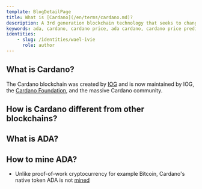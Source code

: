 ```yaml
---
template: BlogDetailPage
title: What is [Cardano](/en/terms/cardano.md)?
description: A 3rd generation blockchain technology that seeks to change the world.
keywords: ada, cardano, cardano price, ada cardano, cardano price prediction, cardano prediction, crypto, crypto cardano, ethereum, bitcoin, cardano stock, cardano news
identities: 
    - slug: /identities/wael-ivie
      role: author
---
```


## What is Cardano?

The Cardano blockchain was created by [IOG](/en/terms/iog.md) and is now maintained by IOG, the [Cardano Foundation](/en/terms/cardano-foundation.md), and the massive Cardano community.

## How is Cardano different from other blockchains?

## What is ADA?

## How to mine ADA?

- Unlike proof-of-work cryptocurrency for example Bitcoin, Cardano's native token ADA is not [mined](/en/terms/crypto-mining.md)
